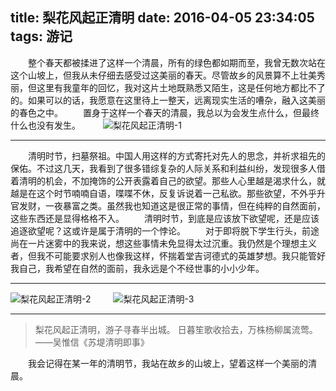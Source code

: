 title: 梨花风起正清明
date: 2016-04-05 23:34:05
tags: 游记
---
　　整个春天都被揉进了这样一个清晨，所有的绿色都如期而至，我曾无数次站在这个山坡上，但我从未仔细去感受过这美丽的春天。尽管故乡的风景算不上壮美秀丽，但这里有我童年的回忆，我对这片土地既熟悉又陌生，这是任何地方都比不了的。如果可以的话，我愿意在这里待上一整天，远离现实生活的嘈杂，融入这美丽的春色之中。
　　置身于这样一个春天的清晨，我总以为会发生点什么，但最终什么也没有发生。
　　
![梨花风起正清明-1](/assets/blog/qingming-1.jpg)
<!--more-->
***
　　清明时节，扫墓祭祖。中国人用这样的方式寄托对先人的思念，并祈求祖先的保佑。不过这几天，我看到了很多错综复杂的人际关系和利益纠纷，发现很多人借着清明的机会，不加掩饰的公开表露着自己的欲望。那些人心里越是渴求什么，就越是在这个时节喃喃自语，喋喋不休，反复诉说着一己私欲。那些欲望，不外乎升官发财，一夜暴富之类。虽然我也知道这是很正常的事情，但在纯粹的自然面前，这些东西还是显得格格不入。
　　清明时节，到底是应该放下欲望呢，还是应该追逐欲望呢？这或许是属于清明的一个悖论。
　　对于即将脱下学生行头，前途尚在一片迷雾中的我来说，想这些事情未免显得太过沉重。我仍然是个理想主义者，但我不可能要求别人也像我这样，怀揣着堂吉诃德式的英雄梦想。我只能管好我自己，我希望在自然的面前，我永远是个不经世事的小小少年。
***
![梨花风起正清明-2](/assets/blog/qingming-2.jpg)
　　
![梨花风起正清明-3](/assets/blog/qingming-3.jpg)
***
>梨花风起正清明，游子寻春半出城。
日暮笙歌收拾去，万株杨柳属流莺。
——吴惟信《苏堤清明即事》

　　我会记得在某一年的清明节，我站在故乡的山坡上，望着这样一个美丽的清晨。